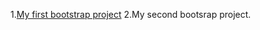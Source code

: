 1.[My first bootstrap project](https://nazarbroslavskyi.github.io/bootstrap_project_1/)
2.My second bootsrap project.
